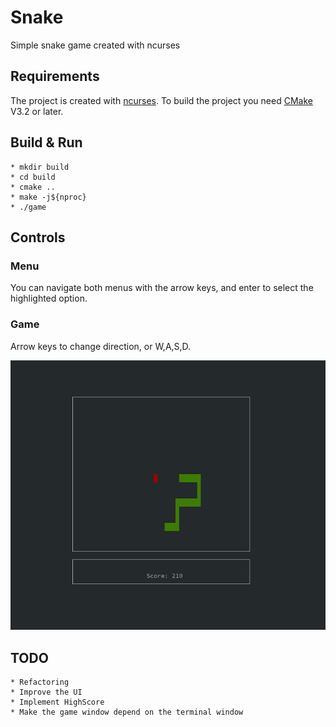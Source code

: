 # Snake
Simple snake game created with ncurses

## Requirements
The project is created with [ncurses](https://tldp.org/HOWTO/NCURSES-Programming-HOWTO/).
To build the project you need [CMake](https://cmake.org) V3.2 or later.

## Build & Run
    * mkdir build
    * cd build
    * cmake ..
    * make -j${nproc}
    * ./game


## Controls
### Menu
You can navigate both menus with the arrow keys, and enter to select the highlighted option.

### Game
Arrow keys to change direction, or W,A,S,D. 

![Image of the Snake game](https://github.com/SOlsson91/Snake/blob/master/img/snake.png)

## TODO
    * Refactoring
	* Improve the UI
	* Implement HighScore
	* Make the game window depend on the terminal window
